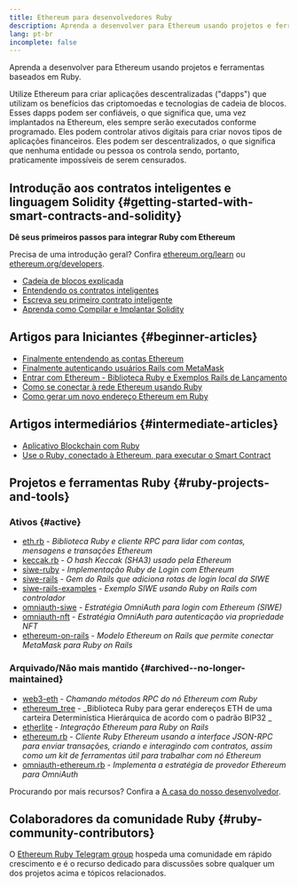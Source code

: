 ```yaml
---
title: Ethereum para desenvolvedores Ruby
description: Aprenda a desenvolver para Ethereum usando projetos e ferramentas baseados em Ruby.
lang: pt-br
incomplete: false
---
```


<FeaturedText>Aprenda a desenvolver para Ethereum usando projetos e ferramentas baseados em Ruby.</FeaturedText>

Utilize Ethereum para criar aplicações descentralizadas ("dapps") que utilizam os benefícios das criptomoedas e tecnologias de cadeia de blocos. Esses dapps podem ser confiáveis, o que significa que, uma vez implantados na Ethereum, eles sempre serão executados conforme programado. Eles podem controlar ativos digitais para criar novos tipos de aplicações financeiros. Eles podem ser descentralizados, o que significa que nenhuma entidade ou pessoa os controla sendo, portanto, praticamente impossíveis de serem censurados.

## Introdução aos contratos inteligentes e linguagem Solidity {#getting-started-with-smart-contracts-and-solidity}

**Dê seus primeiros passos para integrar Ruby com Ethereum**

Precisa de uma introdução geral? Confira [ethereum.org/learn](/learn/) ou [ethereum.org/developers](/developers/).

- [Cadeia de blocos explicada](https://kauri.io/article/d55684513211466da7f8cc03987607d5/blockchain-explained)
- [Entendendo os contratos inteligentes](https://kauri.io/article/e4f66c6079e74a4a9b532148d3158188/ethereum-101-part-5-the-smart-contract)
- [Escreva seu primeiro contrato inteligente](https://kauri.io/article/124b7db1d0cf4f47b414f8b13c9d66e2/remix-ide-your-first-smart-contract)
- [Aprenda como Compilar e Implantar Solidity](https://kauri.io/article/973c5f54c4434bb1b0160cff8c695369/understanding-smart-contract-compilation-and-deployment)

## Artigos para Iniciantes {#beginner-articles}

- [Finalmente entendendo as contas Ethereum](https://dev.to/q9/finally-understanding-ethereum-accounts-1kpe)
- [Finalmente autenticando usuários Rails com MetaMask](https://dev.to/q9/finally-authenticating-rails-users-with-metamask-3fj)
- [Entrar com Ethereum - Biblioteca Ruby e Exemplos Rails de Lançamento](https://blog.spruceid.com/sign-in-with-ethereum-ruby-library-release-and-rails-examples/)
- [Como se conectar à rede Ethereum usando Ruby](https://www.quicknode.com/guides/web3-sdks/how-to-connect-to-the-ethereum-network-using-ruby)
- [Como gerar um novo endereço Ethereum em Ruby](https://www.quicknode.com/guides/web3-sdks/how-to-generate-a-new-ethereum-address-in-ruby)

## Artigos intermediários {#intermediate-articles}

- [Aplicativo Blockchain com Ruby](https://www.nopio.com/blog/blockchain-app-ruby/)
- [Use o Ruby, conectado à Ethereum, para executar o Smart Contract](https://titanwolf.org/Network/Articles/Article?AID=87285822-9b25-49d5-ba2a-7ad95fff7ef9)

## Projetos e ferramentas Ruby {#ruby-projects-and-tools}

### Ativos {#active}

- [eth.rb](https://github.com/q9f/eth.rb) - _Biblioteca Ruby e cliente RPC para lidar com contas, mensagens e transações Ethereum_
- [keccak.rb](https://github.com/q9f/keccak.rb) - _O hash Keccak (SHA3) usado pela Ethereum_
- [siwe-ruby](https://github.com/signinwithethereum/siwe-ruby) - _Implementação Ruby de Login com Ethereum_
- [siwe-rails](https://github.com/signinwithethereum/siwe-rails) - _Gem do Rails que adiciona rotas de login local da SIWE_
- [siwe-rails-examples](https://github.com/signinwithethereum/siwe-rails-examples) - _Exemplo SIWE usando Ruby on Rails com controlador_
- [omniauth-siwe](https://github.com/signinwithethereum/omniauth-siwe) - _Estratégia OmniAuth para login com Ethereum (SIWE)_
- [omniauth-nft](https://github.com/valthon/omniauth-nft) - _Estratégia OmniAuth para autenticação via propriedade NFT_
- [ethereum-on-rails](https://github.com/q9f/ethereum-on-rails) - _Modelo Ethereum on Rails que permite conectar MetaMask para Ruby on Rails_

### Arquivado/Não mais mantido {#archived--no-longer-maintained}

- [web3-eth](https://github.com/spikewilliams/vtada-ethereum) - _Chamando métodos RPC do nó Ethereum com Ruby_
- [ethereum_tree](https://github.com/longhoangwkm/ethereum_tree) - _Biblioteca Ruby para gerar endereços ETH de uma carteira Determinística Hierárquica de acordo com o padrão BIP32 _
- [etherlite](https://github.com/budacom/etherlite) - _Integração Ethereum para Ruby on Rails_
- [ethereum.rb](https://github.com/EthWorks/ethereum.rb) - _Cliente Ruby Ethereum usando a interface JSON-RPC para enviar transações, criando e interagindo com contratos, assim como um kit de ferramentas útil para trabalhar com nó Ethereum_
- [omniauth-ethereum.rb](https://github.com/q9f/omniauth-ethereum.rb) - _Implementa a estratégia de provedor Ethereum para OmniAuth_

Procurando por mais recursos? Confira a [A casa do nosso desenvolvedor](/developers/).

## Colaboradores da comunidade Ruby {#ruby-community-contributors}

O [Ethereum Ruby Telegram group](https://t.me/ruby_eth) hospeda uma comunidade em rápido crescimento e é o recurso dedicado para discussões sobre qualquer um dos projetos acima e tópicos relacionados.

